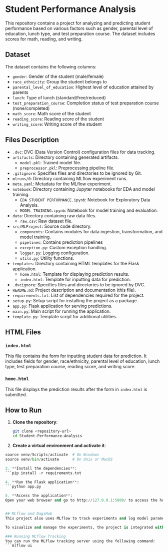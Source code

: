 # Student Performance Analysis

This repository contains a project for analyzing and predicting student performance based on various factors such as gender, parental level of education, lunch type, and test preparation course. The dataset includes scores for math, reading, and writing.

## Dataset

The dataset contains the following columns:
- `gender`: Gender of the student (male/female)
- `race_ethnicity`: Group the student belongs to
- `parental_level_of_education`: Highest level of education attained by parents
- `lunch`: Type of lunch (standard/free/reduced)
- `test_preparation_course`: Completion status of test preparation course (none/completed)
- `math_score`: Math score of the student
- `reading_score`: Reading score of the student
- `writing_score`: Writing score of the student

## Files Description

- `.dvc`: DVC (Data Version Control) configuration files for data tracking.
- `artifacts`: Directory containing generated artifacts.
  - `model.pkl`: Trained model file.
  - `preprocessor.pkl`: Preprocessing pipeline file.
- `.gitignore`: Specifies files and directories to be ignored by Git.
- `mlruns/0`: Directory containing MLflow experiment runs.
- `meta.yaml`: Metadata for the MLflow experiment.
- `notebook`: Directory containing Jupyter notebooks for EDA and model training.
  - `EDA STUDENT PERFORMANCE.ipynb`: Notebook for Exploratory Data Analysis.
  - `MODEL TRAINING.ipynb`: Notebook for model training and evaluation.
- `data`: Directory containing raw data files.
  - `raw.csv`: Raw dataset file.
- `src/MLProject`: Source code directory.
  - `components`: Contains modules for data ingestion, transformation, and model training.
  - `pipelines`: Contains prediction pipelines
  - `exception.py`: Custom exception handling.
  - `logger.py`: Logging configuration.
  - `utils.py`: Utility functions.
- `templates`: Directory containing HTML templates for the Flask application.
  - `home.html`: Template for displaying prediction results.
  - `index.html`: Template for inputting data for prediction.
- `.dvcignore`: Specifies files and directories to be ignored by DVC.
- `README.md`: Project description and documentation (this file).
- `requirements.txt`: List of dependencies required for the project.
- `setup.py`: Setup script for installing the project as a package.
- `app.py`: Flask application for serving predictions.
- `main.py`: Main script for running the application.
- `template.py`: Template script for additional utilities.

## HTML Files

### `index.html`
This file contains the form for inputting student data for prediction. It includes fields for gender, race/ethnicity, parental level of education, lunch type, test preparation course, reading score, and writing score.

### `home.html`
This file displays the prediction results after the form in `index.html` is submitted.

## How to Run

1. **Clone the repository**:
   ```bash
   git clone <repository-url>
   cd Student-Performance-Analysis

2. **Create a virtual environment and activate it**:
  ```python -m venv venv
  source venv/Scripts/activate  # On Windows
  source venv/bin/activate      # On Unix or MacOS

3. **Install the dependencies**:
  ```pip install -r requirements.txt

4. **Run the Flask application**:
  ```python app.py

5. **Access the application**:
  Open your web browser and go to http://127.0.0.1:5000/ to access the home page. Fill out the form to get predictions for the math score based on the input data.


## MLflow and DagsHub
This project also uses MLflow to track experiments and log model parameters, metrics, and artifacts. The experiment runs are logged in the mlruns directory.

To visualize and manage the experiments, the project is integrated with DagsHub, which provides a user-friendly interface for tracking ML experiments.

### Running MLflow Tracking
You can run the MLflow tracking server using the following command:
```mlflow ui
